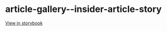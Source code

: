 # article-gallery--insider-article-story

[View in storybook](https://raw.githack.com/Independent-Digital-News-and-Media-Ltd/standard-pwamp-sb/PR-544-sb/index.html?path=/story/article-gallery--insider-article-story)